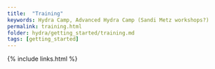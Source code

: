 ```yaml
---
title:  "Training"
keywords: Hydra Camp, Advanced Hydra Camp (Sandi Metz workshops?)
permalink: training.html
folder: hydra/getting_started/training.md
tags: [getting_started]
---
```



{% include links.html %}
